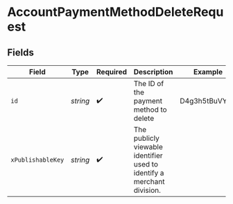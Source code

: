 # AccountPaymentMethodDeleteRequest


## Fields

| Field                                                                  | Type                                                                   | Required                                                               | Description                                                            | Example                                                                |
| ---------------------------------------------------------------------- | ---------------------------------------------------------------------- | ---------------------------------------------------------------------- | ---------------------------------------------------------------------- | ---------------------------------------------------------------------- |
| `id`                                                                   | *string*                                                               | :heavy_check_mark:                                                     | The ID of the payment method to delete                                 | D4g3h5tBuVYK9                                                          |
| `xPublishableKey`                                                      | *string*                                                               | :heavy_check_mark:                                                     | The publicly viewable identifier used to identify a merchant division. |                                                                        |